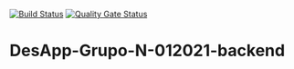 [![Build Status](https://travis-ci.com/nicolasmartinez0510/DesApp-Grupo-N-012021-backend.svg?branch=main)](https://travis-ci.com/nicolasmartinez0510/DesApp-Grupo-N-012021-backend)
[![Quality Gate Status](https://sonarcloud.io/api/project_badges/measure?project=nicolasmartinez0510_DesApp-Grupo-N-012021-backend&metric=alert_status)](https://sonarcloud.io/dashboard?id=nicolasmartinez0510_DesApp-Grupo-N-012021-backend)
# DesApp-Grupo-N-012021-backend